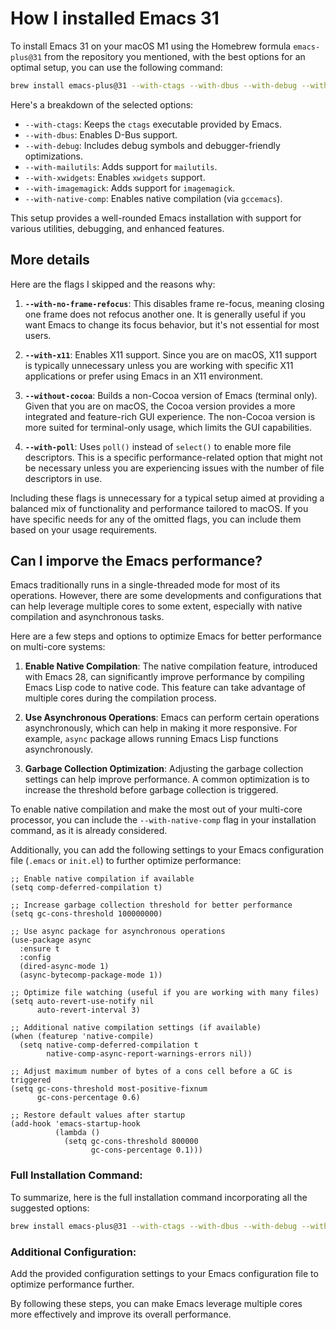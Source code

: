 # How I installed Emacs 31

To install Emacs 31 on your macOS M1 using the Homebrew formula `emacs-plus@31`
from the repository you mentioned, with the best options for an optimal setup,
you can use the following command:

```sh
brew install emacs-plus@31 --with-ctags --with-dbus --with-debug --with-mailutils --with-xwidgets --with-imagemagick --with-native-comp
```

Here's a breakdown of the selected options:
- `--with-ctags`: Keeps the `ctags` executable provided by Emacs.
- `--with-dbus`: Enables D-Bus support.
- `--with-debug`: Includes debug symbols and debugger-friendly optimizations.
- `--with-mailutils`: Adds support for `mailutils`.
- `--with-xwidgets`: Enables `xwidgets` support.
- `--with-imagemagick`: Adds support for `imagemagick`.
- `--with-native-comp`: Enables native compilation (via `gccemacs`).

This setup provides a well-rounded Emacs installation with support for various
utilities, debugging, and enhanced features.


## More details
Here are the flags I skipped and the reasons why:

1. **`--with-no-frame-refocus`**: This disables frame re-focus, meaning closing
   one frame does not refocus another one. It is generally useful if you want
   Emacs to change its focus behavior, but it's not essential for most users.

2. **`--with-x11`**: Enables X11 support. Since you are on macOS, X11 support is
   typically unnecessary unless you are working with specific X11 applications
   or prefer using Emacs in an X11 environment.

3. **`--without-cocoa`**: Builds a non-Cocoa version of Emacs (terminal only).
   Given that you are on macOS, the Cocoa version provides a more integrated and
   feature-rich GUI experience. The non-Cocoa version is more suited for
   terminal-only usage, which limits the GUI capabilities.

4. **`--with-poll`**: Uses `poll()` instead of `select()` to enable more file
   descriptors. This is a specific performance-related option that might not be
   necessary unless you are experiencing issues with the number of file
   descriptors in use.

Including these flags is unnecessary for a typical setup aimed at providing a
balanced mix of functionality and performance tailored to macOS. If you have
specific needs for any of the omitted flags, you can include them based on your
usage requirements.

## Can I imporve the Emacs performance?

Emacs traditionally runs in a single-threaded mode for most of its operations.
However, there are some developments and configurations that can help leverage
multiple cores to some extent, especially with native compilation and
asynchronous tasks.

Here are a few steps and options to optimize Emacs for better performance on
multi-core systems:

1. **Enable Native Compilation**: The native compilation feature, introduced
   with Emacs 28, can significantly improve performance by compiling Emacs Lisp
   code to native code. This feature can take advantage of multiple cores during
   the compilation process.

2. **Use Asynchronous Operations**: Emacs can perform certain operations
   asynchronously, which can help in making it more responsive. For example,
   `async` package allows running Emacs Lisp functions asynchronously.

3. **Garbage Collection Optimization**: Adjusting the garbage collection
   settings can help improve performance. A common optimization is to increase
   the threshold before garbage collection is triggered.

To enable native compilation and make the most out of your multi-core processor,
you can include the `--with-native-comp` flag in your installation command, as
it is already considered.

Additionally, you can add the following settings to your Emacs configuration
file (`.emacs` or `init.el`) to further optimize performance:

```elisp
;; Enable native compilation if available
(setq comp-deferred-compilation t)

;; Increase garbage collection threshold for better performance
(setq gc-cons-threshold 100000000)

;; Use async package for asynchronous operations
(use-package async
  :ensure t
  :config
  (dired-async-mode 1)
  (async-bytecomp-package-mode 1))

;; Optimize file watching (useful if you are working with many files)
(setq auto-revert-use-notify nil
      auto-revert-interval 3)

;; Additional native compilation settings (if available)
(when (featurep 'native-compile)
  (setq native-comp-deferred-compilation t
        native-comp-async-report-warnings-errors nil))

;; Adjust maximum number of bytes of a cons cell before a GC is triggered
(setq gc-cons-threshold most-positive-fixnum
      gc-cons-percentage 0.6)

;; Restore default values after startup
(add-hook 'emacs-startup-hook
          (lambda ()
            (setq gc-cons-threshold 800000
                  gc-cons-percentage 0.1)))
```

### Full Installation Command:
To summarize, here is the full installation command incorporating all the
suggested options:

```sh
brew install emacs-plus@31 --with-ctags --with-dbus --with-debug --with-mailutils --with-xwidgets --with-imagemagick --with-native-comp
```

### Additional Configuration:
Add the provided configuration settings to your Emacs configuration file to
optimize performance further.

By following these steps, you can make Emacs leverage multiple cores more
effectively and improve its overall performance.
